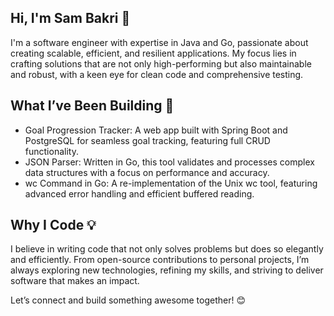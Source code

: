 ## Hi, I'm Sam Bakri 👋
I'm a software engineer with expertise in Java and Go, passionate about creating scalable, efficient, and resilient applications. My focus lies in crafting solutions that are not only high-performing but also maintainable and robust, with a keen eye for clean code and comprehensive testing.

## What I’ve Been Building 🚀
- Goal Progression Tracker: A web app built with Spring Boot and PostgreSQL for seamless goal tracking, featuring full CRUD functionality.
- JSON Parser: Written in Go, this tool validates and processes complex data structures with a focus on performance and accuracy.
- wc Command in Go: A re-implementation of the Unix wc tool, featuring advanced error handling and efficient buffered reading.
## Why I Code 💡
I believe in writing code that not only solves problems but does so elegantly and efficiently. From open-source contributions to personal projects, I’m always exploring new technologies, refining my skills, and striving to deliver software that makes an impact.

Let’s connect and build something awesome together! 😊

